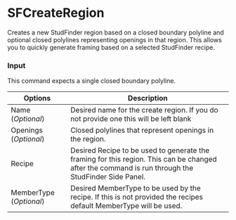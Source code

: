 # SFCreateRegion

Creates a new StudFinder region based on a closed boundary polyline and optional closed polylines representing openings in that region.  This allows you to quickly generate framing based on a selected StudFinder recipe.

### Input
This command expects a single closed boundary polyline.

Options | Description
---------| ---------
Name (*Optional*) | Desired name for the create region.  If you do not provide one this will be left blank
Openings (*Optional*) | Closed polylines that represent openings in the region.
Recipe | Desired Recipe to be used to generate the framing for this region.  This can be changed after the command is run through the StudFinder Side Panel.
MemberType (*Optional*) |  Desired MemberType to be used by the recipe.  If this is not provided the recipes default MemberType will be used.